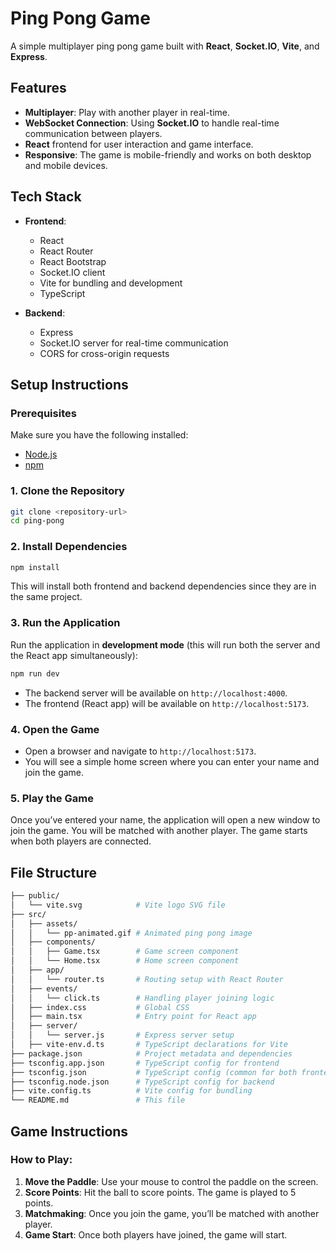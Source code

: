 # Ping Pong Game

A simple multiplayer ping pong game built with **React**, **Socket.IO**, **Vite**, and **Express**.

## Features

- **Multiplayer**: Play with another player in real-time.
- **WebSocket Connection**: Using **Socket.IO** to handle real-time communication between players.
- **React** frontend for user interaction and game interface.
- **Responsive**: The game is mobile-friendly and works on both desktop and mobile devices.

## Tech Stack

- **Frontend**:

  - React
  - React Router
  - React Bootstrap
  - Socket.IO client
  - Vite for bundling and development
  - TypeScript

- **Backend**:

  - Express
  - Socket.IO server for real-time communication
  - CORS for cross-origin requests

## Setup Instructions

### Prerequisites

Make sure you have the following installed:

- [Node.js](https://nodejs.org/)
- [npm](https://www.npmjs.com/)

### 1. Clone the Repository

```bash
git clone <repository-url>
cd ping-pong
```

### 2. Install Dependencies

```bash
npm install
```

This will install both frontend and backend dependencies since they are in the same project.

### 3. Run the Application

Run the application in **development mode** (this will run both the server and the React app simultaneously):

```bash
npm run dev
```

- The backend server will be available on `http://localhost:4000`.
- The frontend (React app) will be available on `http://localhost:5173`.

### 4. Open the Game

- Open a browser and navigate to `http://localhost:5173`.
- You will see a simple home screen where you can enter your name and join the game.

### 5. Play the Game

Once you’ve entered your name, the application will open a new window to join the game. You will be matched with another player. The game starts when both players are connected.

## File Structure

```bash
├── public/
│   └── vite.svg            # Vite logo SVG file
├── src/
│   ├── assets/
│   │   └── pp-animated.gif # Animated ping pong image
│   ├── components/
│   │   ├── Game.tsx        # Game screen component
│   │   └── Home.tsx        # Home screen component
│   ├── app/
│   │   └── router.ts       # Routing setup with React Router
│   ├── events/
│   │   └── click.ts        # Handling player joining logic
│   ├── index.css           # Global CSS
│   ├── main.tsx            # Entry point for React app
│   ├── server/
│   │   └── server.js       # Express server setup
│   ├── vite-env.d.ts       # TypeScript declarations for Vite
├── package.json            # Project metadata and dependencies
├── tsconfig.app.json       # TypeScript config for frontend
├── tsconfig.json           # TypeScript config (common for both frontend and backend)
├── tsconfig.node.json      # TypeScript config for backend
├── vite.config.ts          # Vite config for bundling
└── README.md               # This file
```

## Game Instructions

### How to Play:

1. **Move the Paddle**: Use your mouse to control the paddle on the screen.
2. **Score Points**: Hit the ball to score points. The game is played to 5 points.
3. **Matchmaking**: Once you join the game, you’ll be matched with another player.
4. **Game Start**: Once both players have joined, the game will start.
